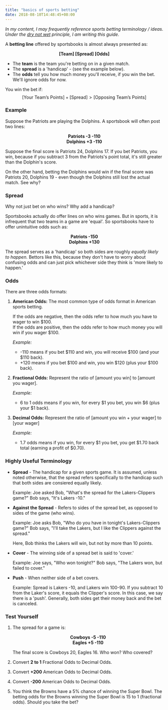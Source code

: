```yaml
---
title: "basics of sports betting"
date: 2018-08-10T14:48:45+08:00
---
```


*In my content, I may frequently reference sports betting terminology / ideas. Under the [dry not wet](https://www.codementor.io/joshuaaroke/dry-code-vs-wet-code-89xjwv11w) principle, I am writing this guide.*

A **betting line** offered by sportsbooks is almost always presented as:

<p style='text-align: center;'> <b>[Team] [Spread] [Odds] </b></p>

* The **team** is the team you're betting on in a given match.
* The **spread** is a 'handicap' - (see the example below).
* The **odds** tell you how much money you'll receive, if you win the bet. We'll ignore odds for now. 

You win the bet if:$$\text{[Your Team's Points]} + \text{[Spread]} > \text{[Opposing Team's Points]}$$

### Example

Suppose the Patriots are playing the Dolphins. A sportsbook will often post two lines:

<p style='text-align: center;'>
<b>Patriots -3 -110<br>
Dolphins +3 -110</b>
</p>

Suppose the final score is Patriots 24, Dolphins 17. If you bet Patriots, you win, because if you subtract 3 from the Patriots's point total, it's still greater than the Dolphin's score. 

On the other hand, betting the Dolphins would win if the final score was Patriots 20, Dolphins 19 - even though the Dolphins still lost the actual match. See why?

### Spread

Why not just bet on who wins? Why add a handicap?

Sportsbooks actually do offer lines on who wins games. But in sports, it is infrequent that two teams in a game are 'equal'. So sportsbooks have to offer unintuitive odds such as:

<p style='text-align: center;'>
<b>Patriots -150<br>
Dolphins +130</b>
</p>

The spread serves as a 'handicap' so both sides are roughly *equally likely to happen.* Bettors like this, because they don't have to worry about confusing odds and can just pick whichever side they think is 'more likely to happen.'

### Odds

There are three odds formats:

1. **American Odds:** The most common type of odds format in American sports betting. 

	If the odds are negative, then the odds refer to how much you have to wager to win \$100.  
	If the odds are positive, then the odds refer to how much money you will win if you wager \$100.

	*Example:* 

	* -110 means if you bet \$110 and win, you will receive \$100 (and your \$110 back). 
	* +120 means if you bet \$100 and win, you win \$120 (plus your \$100 back). 

2. **Fractional Odds:** Represent the ratio of [amount you win] to [amount you wager]. 

	*Example:* 

	* 6 to 1 odds means if you win, for every \$1 you bet, you win \$6 (plus your \$1 back). 

3. **Decimal Odds:** Represent the ratio of [amount you win + your wager] to [your wager]

	*Example:* 
	* 1.7 odds means if you win, for every \$1 you bet, you get \$1.70 back total (earning a profit of \$0.70).

### Highly Useful Terminology

* **Spread** - The handicap for a given sports game. It is assumed, unless noted otherwise, that the spread refers specifically to the handicap such that both sides are consiered equally likely. 

	Example: Joe asked Bob, "What's the spread for the Lakers-Clippers game?" Bob says, "It's Lakers -10."  

* **Against the Spread** - Refers to sides of the spread bet, as opposed to sides of the game (who wins).
	
	Example: Joe asks Bob, "Who do you have in tonight's Lakers-Clippers game?" Bob says, "I'll take the Lakers, but I like the Clippers against the spread." 

	Here, Bob thinks the Lakers will win, but not by more than 10 points.

* **Cover** - The winning side of a spread bet is said to 'cover.'

	Example: Joe says, "Who won tonight?" Bob says, "The Lakers won, but failed to cover."

* **Push** - When neither side of a bet covers. 

	Example: Spread is Lakers -10, and Lakers win 100-90. If you subtract 10 from the Laker's score, it equals the Clipper's score. In this case, we say there is a 'push'. Generally, both sides get their money back and the bet is canceled.

### Test Yourself

1. The spread for a game is:

	<p style='text-align: center;'>
	<b>Cowboys -5 -110<br>
	Eagles +5 -110</b>
	</p>

	The final score is Cowboys 20, Eagles 16. Who won? Who covered?

2. Convert **2 to 1** Fractional Odds to Decimal Odds.

3. Convert **+200** American Odds to Decimal Odds.

4. Convert **-200** American Odds to Decimal Odds.

5. You think the Browns have a 5% chance of winning the Super Bowl. The betting odds for the Browns winning the Super Bowl is 15 to 1 (fractional odds). Should you take the bet?




